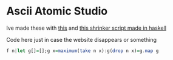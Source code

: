 # Ascii Atomic Studio

Ive made these with [this](https://cloudapps.herokuapp.com/imagetoascii/) and [this shrinker script made in haskell](https://tio.run/##bcaxDsIgFEbhnaf4B4c6AIObhidpG3JTKZLCtWlpwtB3R2X2LN950b64GGudwWd0Gb4fTT8@PIpJVEI6UpdpcWCU6913z@29tjdeJVrha6LAJnB2G035cnAM7HY146baVQADIKSUXwV@DY0Tf4BuaAhrrQY@)

Code here just in case the website disappears or something
```haskell
f n|let g[]=[];g x=maximum(take n x):g(drop n x)=g.map g
```
